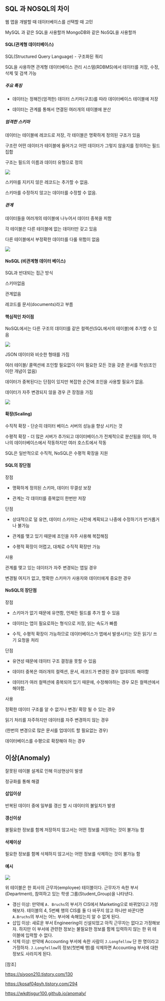 ## SQL 과 NOSQL의 차이

웹 앱을 개발할 때 데이터베이스를 선택할 때 고민

MySQL 과 같은 SQL을 사용할까 MongoDB와 같은 NoSQL을 사용할까



#### SQL(관계형 데이터베이스)

SQL(Structured Query Language) - 구조화된 쿼리

SQL을 사용하면 관게형 데이터베이스 관리 시스템(RDBMS)에서 데이터를 저장, 수정, 삭제 및 검색 가능

##### 주요 특징

- 데이터는 정해진(엄격한) 데이터 스키마(구조)를 따라 데이터베이스 테이블에 저장

- 데이터는 관계를 통해서 연결된 여러개의 테이블에 분산



##### 엄격한 스키마

데이터는 테이블에 레코드로 저장, 각 테이블은 명확하게 정의된 구조가 있음

구조란 어떤 데이터가 테이블에 들어가고 어떤 데이터가 그렇지 않을지를 정의하는 필드집합

구조는 필드의 이름과 데이터 유형으로 정의

![](https://t1.daumcdn.net/cfile/tistory/99BF063C5C937DF324)

스키마를 지키지 않은 레코드는 추가할 수 없음.

스키마를 수정하지 않고는 데이터를 수정할 수 없음.



##### 관계

데이터들을 여러개의 테이블에 나누어서 데이터 중복을 피함

각 테이블은 다른 테이블에 없는 데이터만 갖고 있음

다른 테이블에서 부정확한 데이터를 다룰 위험이 없음

![](https://t1.daumcdn.net/cfile/tistory/994D09355C937ECD2D)



#### NoSQL (비관계형 데이터 베이스)

SQL과 반대되는 접근 방식

스키마없음

관계없음

레코드를 문서(documents)라고 부름

#### 핵심적인 차이점

NoSQL에서는 다른 구조의 데이터를 같은 컬렉션(SQL에서의 테이블)에 추가할 수 있음

![](https://t1.daumcdn.net/cfile/tistory/99FBC9415C937F2A20)

JSON 데이터와 비슷한 형태를 가짐

여러 테이블/ 콜렉션에 조인할 필요없이 이미 필요한 모든 것을 갖춘 문서를 작성(조인이란 개념이 없음)

데이터가 중복된다는 단점이 있지만 복잡한 순간에 조인을 사용할 필요가 없음.

데이터가 자주 변경되지 않을 경우 큰 장점을 가짐

![](https://t1.daumcdn.net/cfile/tistory/99C57D3B5C937F5E17)



#### 확장(Scaling)

수직적 확장 - 단순히 데이터 베이스 서버의 성능을 향상 시키는 것

수평적 확장 - 더 많은 서버가 추가되고 데이터베이스가 전체적으로 분산됨을 의미, 하나의 데이터베이스에서 작동하지만 여러 호스트에서 작동

SQL은 일반적으로 수직적, NoSQL은 수평적 확장을 지원



#### SQL의 장단점

장점

- 명확하게 정의된 스키마, 데이터 무결성 보장

- 관계는 각 데이터를 중복없이 한번만 저장

단점

- 상대적으로 덜 유연, 데이터 스키마는 사전에 계획되고 나중에 수정하기가 번거롭거나 불가능

- 관계를 맺고 있기 때문에 조인을 자주 사용해 복잡해짐

- 수평적 확장이 어렵고, 대체로 수직적 확장만 가능

사용

관계를 맺고 있는 데이터가 자주 변경되는 앱일 경우

변경될 여지가 없고, 명확한 스키마가 사용자와 데이터에게 중요한 경우



#### NoSQL의 장단점

장점

- 스키마가 없기 때문에 유연함, 언제든 필드를 추가 할 수 있음

- 데이터는 앱이 필요로하는 형식으로 저장, 읽는 속도가 빠름

- 수직, 수평적 확장이 가능하므로 데이터베이스가 앱에서 발생시키는 모든 읽기/ 쓰기 요청을 처리

단점

- 유연성 때문에 데이터 구조 결정을 못할 수 있음

- 데이터 중복은 여러개의 컬렉션, 문서, 레코드가 변경된 경우 업데이트 해야함

- 데이터가 여러 컬렉션에 중복되어 있기 때문에, 수정해야하는 경우 모든 컬렉션에서 해야함.

사용

정확한 데이터 구조를 알 수 없거나 변경/ 확장 될 수 있는 경우

읽기 처리를 자주하지만 데이터를 자주 변경하지 않는 경우

(한번의 변경으로 많은 문서를 업데이트 할 필요없는 경우)

데이터베이스를 수평으로 확장해야 하는 경우



## 이상(Anomaly)

잘못된 테이블 설계로 인해 이상현상이 발생

정규화를 통해 해결

#### 삽입이상

반복된 데이터 중에 일부를 갱신 할 시 데이터의 불일치가 발생

#### 갱신이상

불필요한 정보를 함께 저장하지 않고서는 어떤 정보를 저장하는 것이 불가능 함

#### 삭제이상

필요한 정보를 함꼐 삭제하지 않고서는 어떤 정보를 삭제하는 것이 불가능 함

#### 예시

![](https://dl.dropboxusercontent.com/s/eisx1gc2bsr61xr/%EC%8A%A4%ED%81%AC%EB%A6%B0%EC%83%B7%202018-12-24%2013.17.04.png)



위 테이블은 한 회사의 근무자(employee) 테이블이다. 근무자가 속한 부서(Department), 참여하고 있는 학생 그룹(Student_Group)을 나타낸다.

- 갱신 이상: 만약에 `A. Bruchs`의 부서가 CIS에서 Marketing으로 바뀌었다고 가정해보자. 테이블의 4, 5번째 행의 CIS를 둘 다 바꾸지 않고 하나만 바꾼다면 `A.Bruchs`의 부서는 어느 부서에 속해있는지 알 수 없게 된다.
- 삽입 이상: 새로운 부서 Engineering이 신설되었고 아직 근무자는 없다고 가정해보자. 하지만 이 부서에 관련한 정보는 불필요한 정보를 함께 입력하지 않는 한 위 테이블에 입력할 수 없다.
- 삭제 이상: 만약에 Accounting 부서에 속한 사람이 `J.Longfellow` 단 한 명이라고 가정하자. `J.Longfellow`의 정보(첫번째 행)를 삭제하면 Accounting 부서에 대한 정보도 사라지게 된다.

[참조]

https://siyoon210.tistory.com/130

https://kosaf04pyh.tistory.com/294

https://wkdtjsgur100.github.io/anomaly/